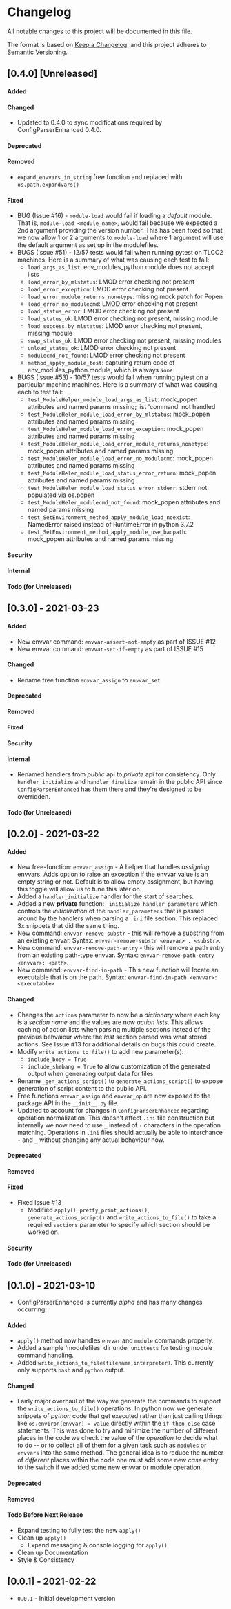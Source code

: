 Changelog
=========
All notable changes to this project will be documented in this file.

The format is based on [Keep a Changelog](https://keepachangelog.com/en/1.0.0/),
and this project adheres to [Semantic Versioning](https://semver.org/spec/v2.0.0.html).

<!--
## [X.Y.Z] - YYYY-MM-DD or [Unreleased]
#### Added
#### Changed
#### Deprecated
#### Removed
#### Fixed
#### Security
#### Internal
#### Todo (for Unreleased)
-->



## [0.4.0] [Unreleased]
#### Added
#### Changed
- Updated to 0.4.0 to sync modifications required by ConfigParserEnhanced 0.4.0.
#### Deprecated
#### Removed
- `expand_envvars_in_string` free function and replaced with `os.path.expandvars()`
#### Fixed
- BUG (Issue #16) - `module-load` would fail if loading a _default_ module.
  That is, `module-load <module_name>`, would fail because we expected a 2nd
  argument providing the version number. This has been fixed so that we now
  allow 1 or 2 arguments to `module-load` where 1 argument will use the default
  argument as set up in the modulefiles.
- BUGS (Issue #51) - 12/57 tests would fail when running pytest on TLCC2
  machines. Here is a summary of what was causing each test to fail:
  - `load_args_as_list`: env_modules_python.module does not accept lists
  - `load_error_by_mlstatus`: LMOD error checking not present
  - `load_error_exception`: LMOD error checking not present
  - `load_error_module_returns_nonetype`: missing mock patch for Popen
  - `load_error_no_modulecmd`: LMOD error checking not present
  - `load_status_error`: LMOD error checking not present
  - `load_status_ok`: LMOD error checking not present, missing module
  - `load_success_by_mlstatus`: LMOD error checking not present, missing module
  - `swap_status_ok`: LMOD error checking not present, missing modules
  - `unload_status_ok`: LMOD error checking not present
  - `modulecmd_not_found`: LMOD error checking not present
  - `method_apply_module_test`: capturing return code of env_modules_python.module, which is always `None`
- BUGS (Issue #53) - 10/57 tests would fail when running pytest on a particular machine
  machines. Here is a summary of what was causing each to test fail:
  - `test_ModuleHelper_module_load_args_as_list`: mock_popen attributes and named params missing; list 'command' not handled
  - `test_ModuleHeler_module_load_error_by_mlstatus`: mock_popen attributes and named params missing
  - `test_ModuleHeler_module_load_error_exception`: mock_popen attributes and named params missing
  - `test_ModuleHeler_module_load_error_module_returns_nonetype`: mock_popen attributes and named params missing
  - `test_ModuleHeler_module_load_error_no_modulecmd`: mock_popen attributes and named params missing
  - `test_ModuleHeler_module_load_status_error_return`: mock_popen attributes and named params missing
  - `test_ModuleHeler_module_load_status_error_stderr`: stderr not populated via os.popen
  - `test_ModuleHeler_modulecmd_not_found`: mock_popen attributes and named params missing
  - `test_SetEnvironment_method_apply_module_load_noexist`: NamedError raised instead of RuntimeError in python 3.7.2
  - `test_SetEnvironment_method_apply_module_use_badpath`: mock_popen attributes and named params missing

#### Security
#### Internal
#### Todo (for Unreleased)



## [0.3.0] - 2021-03-23
#### Added
- New envvar command: `envvar-assert-not-empty` as part of ISSUE #12
- New envvar command: `envvar-set-if-empty` as part of ISSUE #15
#### Changed
- Rename free function `envvar_assign` to `envvar_set`
#### Deprecated
#### Removed
#### Fixed
#### Security
#### Internal
- Renamed handlers from *public* api to *private* api for consistency.
  Only `handler_initialize` and `handler_finalize` remain in the public
  API since `ConfigParserEnhanced` has them there and they're designed
  to be overridden.
#### Todo (for Unreleased)



## [0.2.0] - 2021-03-22
#### Added
- New free-function: `envvar_assign` - A helper that handles _assigning_ envvars.
  Adds option to raise an exception if the envvar value is an empty string or not.
  Default is to allow empty assignment, but having this toggle will allow us to
  tune this later on.
- Added a `handler_initialize` handler for the start of searches.
- Added a new **private** function: `_initialize_handler_parameters` which controls the
  _initialization_ of the `handler_parameters` that is passed around by the handlers
  when parsing a `.ini` file section. This replaced 3x snippets that did the same thing.
- New command: `envvar-remove-substr` - this will remove a substring
  from an existing envvar. Syntax: `envvar-remove-substr <envvar> : <substr>`.
- New command: `envvar-remove-path-entry` - this will remove a path entry
  from an existing path-type envvar. Syntax: `envvar-remove-path-entry <envvar>: <path>`.
- New command: `envvar-find-in-path` - This new function will locate an executable
  that is on the path. Syntax: `envvar-find-in-path <envvar>: <executable>`
#### Changed
- Changes the `actions` parameter to now be a _dictionary_ where each key is a
  _section name_ and the values are now _action lists_. This allows caching of
  action lists when parsing multiple sections instead of the previous behvaiour
  where the _last_ section parsed was what stored actions.  See Issue #13 for
  additional details on bugs this could create.
- Modify `write_actions_to_file()` to add new parameter(s):
    - `include_body = True`
    - `include_shebang = True`
  to allow customization of the generated output when generating output data for files.
- Rename `_gen_actions_script()` to `generate_actions_script()` to expose generation of
  script content to the public API.
- Free functions `envvar_assign` and `envvar_op` are now exposed to the package API in
  the `__init__.py` file.
- Updated to account for changes in `ConfigParserEnhanced` regarding
  operation normalization. This doesn't affect `.ini` file construction
  but internally we now need to use `_` instead of `-` characters in the
  operation matching.
  Operations in `.ini` files should actually be able to interchance `-` and `_`
  without changing any actual behaviour now.
#### Deprecated
#### Removed
#### Fixed
- Fixed Issue #13
  - Modified `apply()`, `pretty_print_actions()`, `generate_actions_script()` and
    `write_actions_to_file()` to take a required `sections` parameter to specify which
    section should be worked on.


#### Security
#### Todo (for Unreleased)



## [0.1.0] - 2021-03-10
- ConfigParserEnhanced is currently _alpha_ and has many changes occurring.

#### Added
- `apply()` method now handles `envvar` and `module` commands properly.
- Added a sample 'modulefiles' dir under `unittests` for testing module
  command handling.
- Added `write_actions_to_file(filename,interpreter)`.
  This currently only supports `bash` and `python` output.

#### Changed
- Fairly major overhaul of the way we generate the commands to support
  the `write_actions_to_file()` operations. In python now we generate
  snippets of *python* code that get executed rather than just calling
  things like `os.environ[envvar] = value` directly within the `if-then-else`
  case statements. This was done to try and minimize the number of different
  places in the code we check the value of the _operation_ to decide what to
  do -- or to collect all of them for a given task such as `modules` or `envvars`
  into the same method. The general idea is to reduce the number of _different_
  places within the code one must add some new _case_ entry to the switch if
  we added some new envvar or module operation.

#### Deprecated
#### Removed
#### Todo Before Next Release
- Expand testing to fully test the new `apply()`
- Clean up `apply()`
  - Expand messaging & console logging for `apply()`
- Clean up Documentation
- Style & Consistency


## [0.0.1] - 2021-02-22
- `0.0.1` - Initial development version
